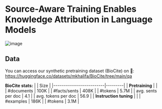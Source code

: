 # Source-Aware Training Enables Knowledge Attribution in Language Models

![image](https://github.com/mukhal/intrinsic-source-citation/assets/5109053/9f4d582e-5b92-4715-88ab-97d20f82ee04)

## Data
You can access our synthetic pretraining dataset (BioCite) on 🤗: https://huggingface.co/datasets/mkhalifa/BioCite/tree/main/qa

**BioCite stats:** 
|                          | Size    |
|--------------------------|---------|
| **Pretraining**          |         |
| \#documents              | 100K    |
| \#facts/sents            | 408K    |
| \#tokens                 | 5.7M    |
| avg. sents per doc       | 4.1     |
| avg. tokens per doc      | 56.9    |
| **Instruction tuning**   |         |
| \#examples               | 186K    |
| \#tokens                 | 3.1M    |

